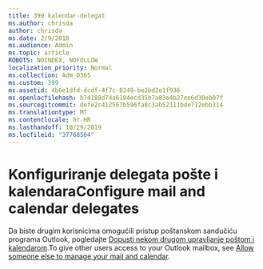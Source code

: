 ```yaml
---
title: 399 kalendar-delegat
ms.author: chrisda
author: chrisda
ms.date: 2/9/2018
ms.audience: Admin
ms.topic: article
ROBOTS: NOINDEX, NOFOLLOW
localization_priority: Normal
ms.collection: Adm_O365
ms.custom: 399
ms.assetid: 4b6e1dfd-dcdf-4f7c-8249-be2bd2e1f936
ms.openlocfilehash: b74188d74a6184ecd35b7a83e4b27ee6d38eb07f
ms.sourcegitcommit: defe2c412567b596fa8c3ab52111bde712ebb314
ms.translationtype: MT
ms.contentlocale: hr-HR
ms.lasthandoff: 10/29/2019
ms.locfileid: "37768504"
---
```

# <a name="configure-mail-and-calendar-delegates"></a><span data-ttu-id="b8c79-102">Konfiguriranje delegata pošte i kalendara</span><span class="sxs-lookup"><span data-stu-id="b8c79-102">Configure mail and calendar delegates</span></span>

<span data-ttu-id="b8c79-103">Da biste drugim korisnicima omogućili pristup poštanskom sandučiću programa Outlook, pogledajte [Dopusti nekom drugom upravljanje poštom i kalendarom](https://support.office.com/article/9684b670-7588-4eea-8717-9e5799047540.aspx).</span><span class="sxs-lookup"><span data-stu-id="b8c79-103">To give other users access to your Outlook mailbox, see [Allow someone else to manage your mail and calendar](https://support.office.com/article/9684b670-7588-4eea-8717-9e5799047540.aspx).</span></span>
